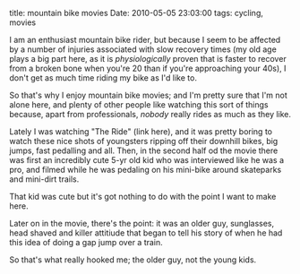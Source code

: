 title: mountain bike movies
Date: 2010-05-05 23:03:00
tags: cycling, movies
 

I am an enthusiast mountain bike rider, but because I seem to be affected by a number of injuries associated with slow recovery times (my old age plays a big part here, as it is *physiologically* proven that is faster to recover from a broken bone when you're 20 than if you're approaching your 40s), I don't get as much time riding my bike as I'd like to.  
  
So that's why I enjoy mountain bike movies; and I'm pretty sure that I'm not alone here, and plenty of other people like watching this sort of things because, apart from professionals, _nobody_ really rides as much as they like.  
  
Lately I was watching "The Ride" (link here), and it was pretty boring to watch these nice shots of youngsters ripping off their downhill bikes, big jumps, fast pedalling and all. Then, in the second half od the movie there was first an incredibly cute 5-yr old kid who was interviewed like he was a pro, and filmed while he was pedaling on his mini-bike around skateparks and mini-dirt trails.

That kid was cute but it's got nothing to do with the point I want to make here.

Later on in the movie, there's the point: it was an older guy, sunglasses, head shaved and killer attitiude that began to tell his story of when he had this idea of doing a gap jump over a train.  
  
So that's what really hooked me; the older guy, not the young kids.
